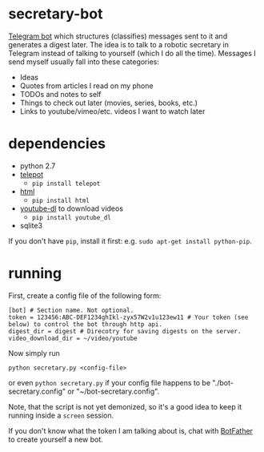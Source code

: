 # secretary-bot
[Telegram bot](https://core.telegram.org/bots/) which structures (classifies) messages sent to it and generates a digest later.
The idea is to talk to a robotic secretary in Telegram instead of talking to yourself (which I do all the time).
Messages I send myself usually fall into these categories:
- Ideas
- Quotes from articles I read on my phone
- TODOs and notes to self
- Things to check out later (movies, series, books, etc.)
- Links to youtube/vimeo/etc. videos I want to watch later

# dependencies
- python 2.7
- [telepot](https://github.com/nickoala/telepot)
  - `pip install telepot`
- [html](https://pypi.python.org/pypi/html)
  - `pip install html`
- [youtube-dl](https://github.com/rg3/youtube-dl) to download videos
  - `pip install youtube_dl`
- sqlite3

If you don't have `pip`, install it first: e.g. `sudo apt-get install python-pip`.

# running
First, create a config file of the following form:
```
[bot] # Section name. Not optional.
token = 123456:ABC-DEF1234ghIkl-zyx57W2v1u123ew11 # Your token (see below) to control the bot through http api.
digest_dir = digest # Direcotry for saving digests on the server.
video_download_dir = ~/video/youtube
```
Now simply run

`python secretary.py <config-file>`

or even `python secretary.py` if your config file happens to be  "./bot-secretary.config" or "~/bot-secretary.config".

Note, that the script is not yet demonized, so it's a good idea to keep it running inside a `screen` session.

If you don't know what the token I am talking about is, chat with [BotFather](https://telegram.me/BotFather) to create yourself a new bot.
